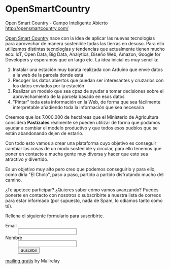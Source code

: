 # OpenSmartCountry
Open Smart Country - Campo Inteligente Abierto
http://opensmartcountry.com/

[Open Smart Country](http://opensmartcountry.com/) nace con la idea de aplicar las nuevas tecnologías para aprovechar de manera sostenible todas las tierras en desuso. 
Para ello utilizamos distintas tecnologías y tendencias que actualmente tienen mucho eco: IoT, Open Data, Big Data, Analytics, Diseño Web, Amazon, Google for Developers y esperamos que un largo etc.
La idea inicial es muy sencilla:
1. Instalar una estación muy barata realizada con Arduino que envíe datos a la web de la parcela donde está
2. Recoger los datos abiertos que puedan ser interesantes y cruzarlos con los datos enviados por la estación
3. Realizar un modelo que sea cpaz de ayudar a tomar decisiones sobre el aprovechamiento de la parcela basado en esos datos
4. "Pintar" toda esta información en la Web, de forma que sea fácilmente interpretable añadiendo toda la información que sea necesaria

Creemos que los 7.000.000 de hectáreas que el Ministerio de Agricultura considera **Pastizales** realmente se pueden utilizar de forma que podamos ayudar a cambiar el modelo productivo y que todos esos pueblos que se están abandonando dejen de estarlo.

Con todo esto vamos a crear una plataforma cuyo objetivo es conseguir cambiar las cosas de un modo sostenible y circular, para ello tenemos que poner en contacto a mucha gente muy diversa y hacer que esto sea atractivo y divertido.

Es un objetivo muy alto pero creo que podemos conseguirlo y para ello, como diría "El Cholo", paso a paso, partido a partido disfrutando mucho del camino.

¿Te apetece participar? ¿Quieres saber cómo vamos avanzando? Puedes ponerte en contacto con nosotros o subscribirte a nuestra lista de correos para estar informado (por supuesto, nada de Spam, lo odiamos tanto como tú).

<p>Rellena el siguiente formulario para suscribirte.</p>
<form enctype="application/x-www-form-urlencoded" action="http://opensmartcountry.ip-zone.com/ccm/subscribe/index/form/9ljsfx841o" method="post">
<dl class="zend_form">
 <dt id="groups-label"> </dt>
 <dd id="groups-element">
 <input type="hidden" name="groups[]" value="1"></dd>
 <dt id="email-label">
 <label for="email" class="required">Email</label>
 </dt>
 <dd id="email-element">
 <input type="text" name="email" id="email" value=""></dd>
 <dt id="name-label">
 <label for="name" class="optional">Nombre</label>
 </dt>
 <dd id="name-element">
 <input type="text" name="name" id="name" value=""></dd>
 <dt id="submit-label"> </dt>
 <dd id="submit-element">
 <input type="submit" name="submit" id="submit" value="Suscribir"></dd>
</dl>
</form>
<p> <a href="http://mailrelay.com" target="_blank">mailing gratis</a> by Mailrelay </p>

